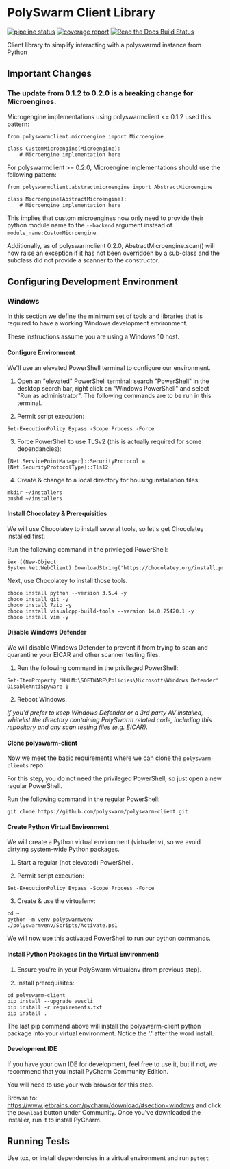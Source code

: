 # PolySwarm Client Library

[![pipeline status](https://gitlab.polyswarm.io/externalci/polyswarm-client/badges/master/pipeline.svg)](https://gitlab.polyswarm.io/externalci/polyswarm-client/commits/master)
[![coverage report](https://gitlab.polyswarm.io/externalci/polyswarm-client/badges/master/coverage.svg)](https://gitlab.polyswarm.io/externalci/polyswarm-client/commits/master)
[![Read the Docs Build Status](https://readthedocs.org/projects/polyswarm-client/badge/?version=latest)](https://polyswarm-client.readthedocs.io/en/latest/)

Client library to simplify interacting with a polyswarmd instance from Python

## Important Changes

### The update from 0.1.2 to 0.2.0 is a breaking change for Microengines. 

Microgengine implementations using polyswarmclient <= 0.1.2 used this pattern:

```
from polyswarmclient.microengine import Microengine

class CustomMicroengine(Microengine):
    # Microengine implementation here
```

For polyswarmclient >= 0.2.0, Microengine implementations should use the following pattern:
```
from polyswarmclient.abstractmicroengine import AbstractMicroengine

class Microengine(AbstractMicroengine):
    # Microengine implementation here
```

This implies that custom microengines now only need to provide their python module name to the `--backend` argument
instead of `module_name:CustomMicroengine`.

Additionally, as of polyswarmclient 0.2.0, AbstractMicroengine.scan() will now raise an exception if it 
has not been overridden by a sub-class and the subclass did not provide a scanner to the constructor.


## Configuring Development Environment

### Windows

In this section we define the minimum set of tools and libraries that is required to have a working Windows development environment.

These instructions assume you are using a Windows 10 host.

#### Configure Environment

We'll use an elevated PowerShell terminal to configure our environment.

1. Open an "elevated" PowerShell terminal: search "PowerShell" in the desktop search bar, right click on "Windows PowerShell" and select "Run as administrator". The following commands are to be run in this terminal.

2. Permit script execution:
```
Set-ExecutionPolicy Bypass -Scope Process -Force
```

3. Force PowerShell to use TLSv2 (this is actually required for some dependancies):
```
[Net.ServicePointManager]::SecurityProtocol = [Net.SecurityProtocolType]::Tls12
```

4. Create & change to a local directory for housing installation files:
```
mkdir ~/installers
pushd ~/installers
```

#### Install Chocolatey & Prerequisities

We will use Chocolatey to install several tools, so let's get Chocolatey installed first.

Run the following command in the privileged PowerShell:

```
iex ((New-Object System.Net.WebClient).DownloadString('https://chocolatey.org/install.ps1'))
```

Next, use Chocolatey to install those tools.

```
choco install python --version 3.5.4 -y
choco install git -y
choco install 7zip -y
choco install visualcpp-build-tools --version 14.0.25420.1 -y
choco install vim -y
```

#### Disable Windows Defender

We will disable Windows Defender to prevent it from trying to scan and quarantine your EICAR and other scanner testing files.

1. Run the following command in the privileged PowerShell:
```
Set-ItemProperty 'HKLM:\SOFTWARE\Policies\Microsoft\Windows Defender' DisableAntiSpyware 1
```

2. Reboot Windows.

*If you'd prefer to keep Windows Defender or a 3rd party AV installed, whitelist the directory containing PolySwarm related code, including this repository and any scan testing files (e.g. EICAR).*

#### Clone polyswarm-client

Now we meet the basic requirements where we can clone the `polyswarm-clients` repo.

For this step, you do not need the privileged PowerShell, so just open a new regular PowerShell.

Run the following command in the regular PowerShell:

```
git clone https://github.com/polyswarm/polyswarm-client.git
```

#### Create Python Virtual Environment

We will create a Python virtual environment (virtualenv), so we avoid dirtying system-wide Python packages.

1. Start a regular (not elevated) PowerShell.

2. Permit script execution:
```
Set-ExecutionPolicy Bypass -Scope Process -Force
```

3. Create & use the virtualenv:
```
cd ~
python -m venv polyswarmvenv
./polyswarmvenv/Scripts/Activate.ps1
```

We will now use this activated PowerShell to run our python commands.

#### Install Python Packages (in the Virtual Environment)

1. Ensure you're in your PolySwarm virtualenv (from previous step).

2. Install prerequisites:
```
cd polyswarm-client
pip install --upgrade awscli
pip install -r requirements.txt
pip install .
```

The last pip command above will install the polyswarm-client python package into your virtual environment.
Notice the '.' after the word install.

#### Development IDE

If you have your own IDE for development, feel free to use it, but if not, we recommend that you install PyCharm Community Edition.

You will need to use your web browser for this step.

Browse to: https://www.jetbrains.com/pycharm/download/#section=windows and click the `Download` button under Community.
Once you've downloaded the installer, run it to install PyCharm.

## Running Tests

Use tox, or install dependencies in a virtual environment and run `pytest`
